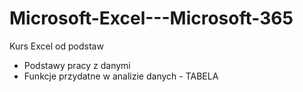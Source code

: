 # Microsoft-Excel---Microsoft-365

Kurs Excel od podstaw
- Podstawy pracy z danymi
- Funkcje przydatne w analizie danych - TABELA
